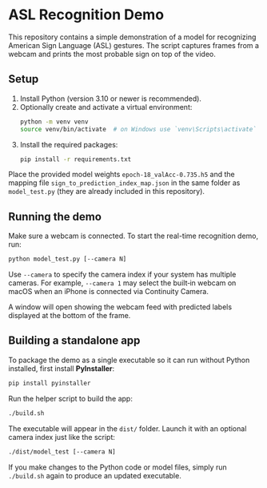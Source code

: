 # ASL Recognition Demo

This repository contains a simple demonstration of a model for recognizing American Sign Language (ASL) gestures. The script captures frames from a webcam and prints the most probable sign on top of the video.

## Setup

1. Install Python (version 3.10 or newer is recommended).
2. Optionally create and activate a virtual environment:
   ```bash
   python -m venv venv
   source venv/bin/activate  # on Windows use `venv\Scripts\activate`
   ```
3. Install the required packages:
   ```bash
   pip install -r requirements.txt
   ```

Place the provided model weights `epoch-18_valAcc-0.735.h5` and the mapping file `sign_to_prediction_index_map.json` in the same folder as `model_test.py` (they are already included in this repository).

## Running the demo

Make sure a webcam is connected. To start the real-time recognition demo, run:

```bash
python model_test.py [--camera N]
```

Use `--camera` to specify the camera index if your system has multiple cameras. For example, `--camera 1` may select the built‑in webcam on macOS when an iPhone is connected via Continuity Camera.

A window will open showing the webcam feed with predicted labels displayed at the bottom of the frame.

## Building a standalone app

To package the demo as a single executable so it can run without Python installed, first install **PyInstaller**:

```bash
pip install pyinstaller
```

Run the helper script to build the app:

```bash
./build.sh
```

The executable will appear in the `dist/` folder. Launch it with an optional camera index just like the script:

```bash
./dist/model_test [--camera N]
```

If you make changes to the Python code or model files, simply run `./build.sh` again to produce an updated executable.
